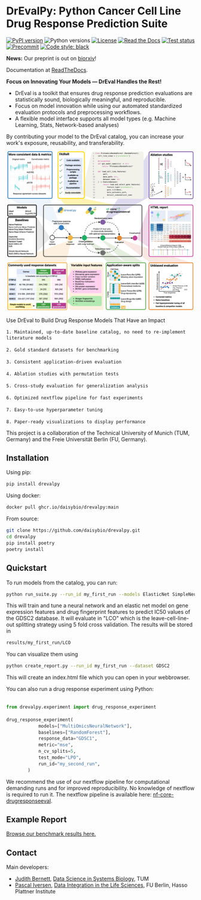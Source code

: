# DrEvalPy: Python Cancer Cell Line Drug Response Prediction Suite

[![PyPI version](https://img.shields.io/pypi/v/drevalpy.svg)](https://pypi.org/project/drevalpy/)
![Python versions](https://img.shields.io/pypi/pyversions/drevalpy)
[![License](https://img.shields.io/github/license/daisybio/drevalpy)](https://opensource.org/licenses/GPL3)
[![Read the Docs](https://img.shields.io/readthedocs/drevalpy/latest.svg?label=Read%20the%20Docs)](https://drevalpy.readthedocs.io/)
[![Test status](https://github.com/daisybio/drevalpy/actions/workflows/run_tests.yml/badge.svg)](https://github.com/daisybio/drevalpy/actions?workflow=Tests)
[![Precommit](https://img.shields.io/badge/pre--commit-enabled-brightgreen?logo=pre-commit&logoColor=white)](https://github.com/pre-commit/pre-commit)
[![Code style: black](https://img.shields.io/badge/code%20style-black-000000.svg)](https://github.com/psf/black)

**News:** Our preprint is out on [biorxiv](https://www.biorxiv.org/content/10.1101/2025.05.26.655288v1)!

Documentation at [ReadTheDocs](https://drevalpy.readthedocs.io/en/latest/index.html#). 

**Focus on Innovating Your Models — DrEval Handles the Rest!**

- DrEval is a toolkit that ensures drug response prediction evaluations are statistically sound, biologically meaningful, and reproducible.
- Focus on model innovation while using our automated standardized evaluation protocols and preprocessing workflows.
- A flexible model interface supports all model types (e.g. Machine Learning, Stats, Network-based analyses)

By contributing your model to the DrEval catalog, you can increase your work's exposure, reusability, and transferability.

![DrEval](docs/_static/img/overview.png)

Use DrEval to Build Drug Response Models That Have an Impact

    1. Maintained, up-to-date baseline catalog, no need to re-implement literature models

    2. Gold standard datasets for benchmarking

    3. Consistent application-driven evaluation

    4. Ablation studies with permutation tests

    5. Cross-study evaluation for generalization analysis

    6. Optimized nextflow pipeline for fast experiments

    7. Easy-to-use hyperparameter tuning

    8. Paper-ready visualizations to display performance

This project is a collaboration of the Technical University of Munich (TUM, Germany)
and the Freie Universität Berlin (FU, Germany).

## Installation

Using pip:

```bash
pip install drevalpy
```

Using docker:

```bash
docker pull ghcr.io/daisybio/drevalpy:main
```

From source:

```bash
git clone https://github.com/daisybio/drevalpy.git
cd drevalpy
pip install poetry
poetry install
```

## Quickstart

To run models from the catalog, you can run:

```bash
python run_suite.py --run_id my_first_run --models ElasticNet SimpleNeuralNetwork --dataset GDSC2 --test_mode LCO
```

This will train and tune a neural network and an elastic net model on gene expression features and drug fingerprint
features to predict IC50 values of the GDSC2 database. It will evaluate in "LCO" which is the leave-cell-line-out
splitting strategy using 5 fold cross validation.
The results will be stored in

```bash
results/my_first_run/LCO
```

You can visualize them using

```bash
python create_report.py --run_id my_first_run --dataset GDSC2
```

This will create an index.html file which you can open in your webbrowser.

You can also run a drug response experiment using Python:

```python

from drevalpy.experiment import drug_response_experiment

drug_response_experiment(
            models=["MultiOmicsNeuralNetwork"],
            baselines=["RandomForest"],
            response_data="GDSC1",
            metric="mse",
            n_cv_splits=5,
            test_mode="LPO",
            run_id="my_second_run",
        )
```

We recommend the use of our nextflow pipeline for computational demanding runs and for improved reproducibility. No knowledge of nextflow is required to run it. The nextflow pipeline is available here: [nf-core-drugresponseeval](https://github.com/JudithBernett/nf-core-drugresponseeval).

## Example Report

[Browse our benchmark results here.](https://dilis-lab.github.io/drevalpy-report/)

## Contact

Main developers:

- [Judith Bernett](mailto:judith.bernett@tum.de), [Data Science in Systems Biology](https://www.mls.ls.tum.de/daisybio/startseite/), TUM
- [Pascal Iversen](mailto:Pascal.Iversen@hpi.de), [Data Integration in the Life Sciences](https://www.mi.fu-berlin.de/w/DILIS/WebHome), FU Berlin, Hasso Plattner Institute
